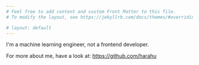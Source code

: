 ```yaml
---
# Feel free to add content and custom Front Matter to this file.
# To modify the layout, see https://jekyllrb.com/docs/themes/#overriding-theme-defaults

# layout: default
---
```


I'm a machine learning engineer, not a frontend developer.

For more about me, have a look at:
https://github.com/harahu
